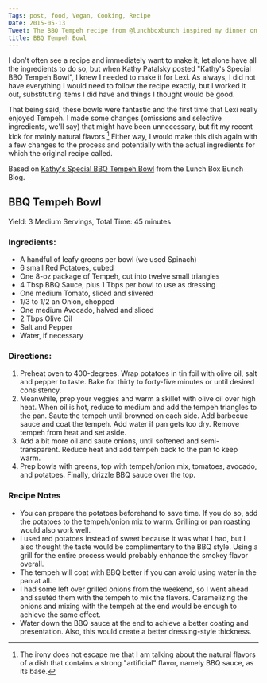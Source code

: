 ```yaml
---
Tags: post, food, Vegan, Cooking, Recipe
Date: 2015-05-13
Tweet: The BBQ Tempeh recipe from @lunchboxbunch inspired my dinner on Monday night; here's my take on it.
title: BBQ Tempeh Bowl
---
```


I don't often see a recipe and immediately want to make it, let alone have all the ingredients to do so, but when Kathy Patalsky posted "Kathy's Special BBQ Tempeh Bowl", I knew I needed to make it for Lexi. As always, I did not have everything I would need to follow the recipe exactly, but I worked it out, substituting items I did have and things I thought would be good.

That being said, these bowls were fantastic and the first time that Lexi really enjoyed Tempeh. I made some changes (omissions and selective ingredients, we'll say) that might have been unnecessary, but fit my recent kick for mainly natural flavors.[^1] Either way, I would make this dish again with a few changes to the process and potentially with the actual ingredients for which the original recipe called.

Based on [Kathy's Special BBQ Tempeh Bowl](http://kblog.lunchboxbunch.com/2015/05/bbq-tempeh-avocado-sweet-potato-bowl.html) from the Lunch Box Bunch Blog.

## BBQ Tempeh Bowl
Yield: 3 Medium Servings, Total Time: 45 minutes

### Ingredients:
+ A handful of leafy greens per bowl (we used Spinach)
+ 6 small Red Potatoes, cubed
+ One 8-oz package of Tempeh, cut into twelve small triangles
+ 4 Tbsp BBQ Sauce, plus 1 Tbps per bowl to use as dressing
+ One medium Tomato, sliced and slivered
+ 1/3 to 1/2 an Onion, chopped
+ One medium Avocado, halved and sliced
+ 2 Tbps Olive Oil
+ Salt and Pepper
+ Water, if necessary

### Directions:
1. Preheat oven to 400-degrees. Wrap potatoes in tin foil with olive oil, salt and pepper to taste. Bake for thirty to forty-five minutes or until desired consistency.
2. Meanwhile, prep your veggies and warm a skillet with olive oil over high heat. When oil is hot, reduce to medium and add the tempeh triangles to the pan. Saute the tempeh until browned on each side. Add barbecue sauce and coat the tempeh. Add water if pan gets too dry. Remove tempeh from heat and set aside.
3. Add a bit more oil and saute onions, until softened and semi-transparent. Reduce heat and add tempeh back to the pan to keep warm.
4. Prep bowls with greens, top with tempeh/onion mix, tomatoes, avocado, and potatoes. Finally, drizzle BBQ sauce over the top.

### Recipe Notes
+ You can prepare the potatoes beforehand to save time. If you do so, add the potatoes to the tempeh/onion mix to warm. Grilling or pan roasting would also work well.
+ I used red potatoes instead of sweet because it was what I had, but I also thought the taste would be complimentary to the BBQ style. Using a grill for the entire process would probably enhance the smokey flavor overall.
+ The tempeh will coat with BBQ better if you can avoid using water in the pan at all.
+ I had some left over grilled onions from the weekend, so I went ahead and sautéd them with the tempeh to mix the flavors. Caramelizing the onions and mixing with the tempeh at the end would be enough to achieve the same effect.
+ Water down the BBQ sauce at the end to achieve a better coating and presentation. Also, this would create a better dressing-style thickness.

[^1]: The irony does not escape me that I am talking about the natural flavors of a dish that contains a strong "artificial" flavor, namely BBQ sauce, as its base.